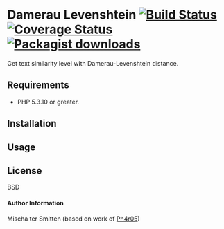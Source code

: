 # Damerau Levenshtein [![Build Status](https://travis-ci.org/Oefenweb/damerau-levenshtein.svg?branch=master)](https://travis-ci.org/Oefenweb/damerau-levenshtein) [![Coverage Status](https://coveralls.io/repos/Oefenweb/damerau-levenshtein/badge.png)](https://coveralls.io/r/Oefenweb/damerau-levenshtein) [![Packagist downloads](http://img.shields.io/packagist/dt/Oefenweb/damerau-levenshtein.svg)](https://packagist.org/packages/oefenweb/damerau-levenshtein)

Get text similarity level with Damerau-Levenshtein distance.

## Requirements

* PHP 5.3.10 or greater.

## Installation

## Usage

## License

BSD

#### Author Information

Mischa ter Smitten (based on work of [Ph4r05](http://www.phpclasses.org/package/7021-PHP-Get-text-similarity-level-with-Damerau-Levenshtein.html))
